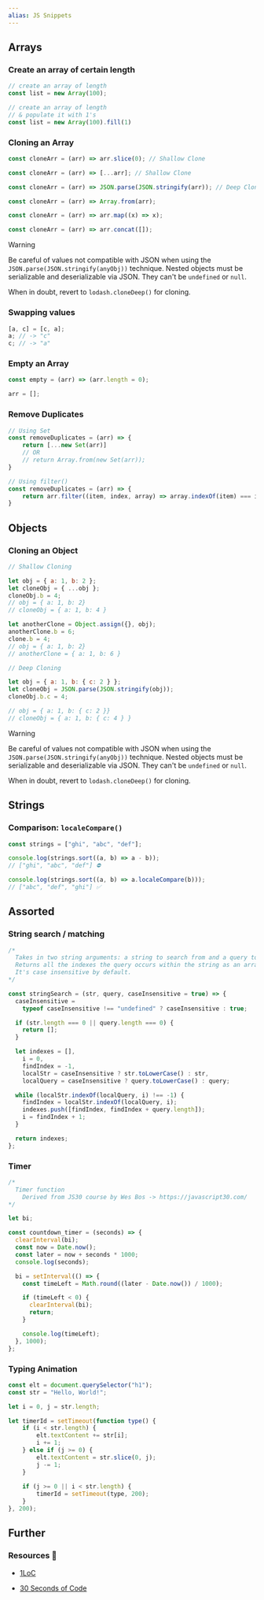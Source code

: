 ```yaml
---
alias: JS Snippets
---
```


## Arrays

### Create an array of certain length

```js
// create an array of length
const list = new Array(100);

// create an array of length
// & populate it with 1's
const list = new Array(100).fill(1)
```

### Cloning an Array

```js
const cloneArr = (arr) => arr.slice(0); // Shallow Clone

const cloneArr = (arr) => [...arr]; // Shallow Clone

const cloneArr = (arr) => JSON.parse(JSON.stringify(arr)); // Deep Clone

const cloneArr = (arr) => Array.from(arr);

const cloneArr = (arr) => arr.map((x) => x);

const cloneArr = (arr) => arr.concat([]);
```

> [!warning]
> 
> Be careful of values not compatible with JSON when using the `JSON.parse(JSON.stringify(anyObj))` technique. Nested objects must be serializable and deserializable via JSON. They can't be `undefined` or `null`.
>
> When in doubt, revert to `lodash.cloneDeep()` for cloning.

### Swapping values

```js
[a, c] = [c, a];
a; // -> "c"
c; // -> "a"
```

### Empty an Array

```js
const empty = (arr) => (arr.length = 0);

arr = [];
```

### Remove Duplicates

```js
// Using Set
const removeDuplicates = (arr) => {
    return [...new Set(arr)]
    // OR
    // return Array.from(new Set(arr));
}

// Using filter()
const removeDuplicates = (arr) => {
    return arr.filter((item, index, array) => array.indexOf(item) === index);
}
```

## Objects

### Cloning an Object

```js
// Shallow Cloning

let obj = { a: 1, b: 2 };
let cloneObj = { ...obj };
cloneObj.b = 4;
// obj = { a: 1, b: 2}
// cloneObj = { a: 1, b: 4 }

let anotherClone = Object.assign({}, obj);
anotherClone.b = 6;
clone.b = 4;
// obj = { a: 1, b: 2}
// anotherClone = { a: 1, b: 6 }
```

```js
// Deep Cloning

let obj = { a: 1, b: { c: 2 } };
let cloneObj = JSON.parse(JSON.stringify(obj));
cloneObj.b.c = 4;

// obj = { a: 1, b: { c: 2 }}
// cloneObj = { a: 1, b: { c: 4 } }
```

> [!warning]
> 
> Be careful of values not compatible with JSON when using the `JSON.parse(JSON.stringify(anyObj))` technique. Nested objects must be serializable and deserializable via JSON. They can't be `undefined` or `null`.
>
> When in doubt, revert to `lodash.cloneDeep()` for cloning.

## Strings

### Comparison: `localeCompare()`

```js
const strings = ["ghi", "abc", "def"];

console.log(strings.sort((a, b) => a - b));
// ["ghi", "abc", "def"] ⛔

console.log(strings.sort((a, b) => a.localeCompare(b)));
// ["abc", "def", "ghi"] ✅
```

## Assorted

### String search / matching

```js
/*
  Takes in two string arguments: a string to search from and a query to search.
  Returns all the indexes the query occurs within the string as an array.
  It's case insensitive by default.
*/

const stringSearch = (str, query, caseInsensitive = true) => {
  caseInsensitive =
    typeof caseInsensitive !== "undefined" ? caseInsensitive : true;

  if (str.length === 0 || query.length === 0) {
    return [];
  }

  let indexes = [],
    i = 0,
    findIndex = -1,
    localStr = caseInsensitive ? str.toLowerCase() : str,
    localQuery = caseInsensitive ? query.toLowerCase() : query;

  while (localStr.indexOf(localQuery, i) !== -1) {
    findIndex = localStr.indexOf(localQuery, i);
    indexes.push([findIndex, findIndex + query.length]);
    i = findIndex + 1;
  }

  return indexes;
};
```
### Timer

```js
/* 
  Timer function
    Derived from JS30 course by Wes Bos -> https://javascript30.com/
*/

let bi;

const countdown_timer = (seconds) => {
  clearInterval(bi);
  const now = Date.now();
  const later = now + seconds * 1000;
  console.log(seconds);

  bi = setInterval(() => {
    const timeLeft = Math.round((later - Date.now()) / 1000);

    if (timeLeft < 0) {
      clearInterval(bi);
      return;
    }

    console.log(timeLeft);
  }, 1000);
};
```
### Typing Animation

```js
const elt = document.querySelector("h1");
const str = "Hello, World!";

let i = 0, j = str.length;

let timerId = setTimeout(function type() {
    if (i < str.length) {
        elt.textContent += str[i];
        i += 1;
    } else if (j >= 0) {
        elt.textContent = str.slice(0, j);
        j -= 1;
    }
    
    if (j >= 0 || i < str.length) {
        timerId = setTimeout(type, 200);
    }
}, 200);
```
## Further

### Resources 🧩 

- [1LoC](https://1loc.dev/)

- [30 Seconds of Code](https://30secondsofcode.org/)